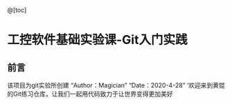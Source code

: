 @[toc]
# 工控软件基础实验课-Git入门实践

## 前言
该项目为git实验所创建
“Author：Magician”
“Date：2020-4-28”
‘欢迎来到黄锟的Git练习仓库，让我们一起用代码致力于让世界变得更加美好
